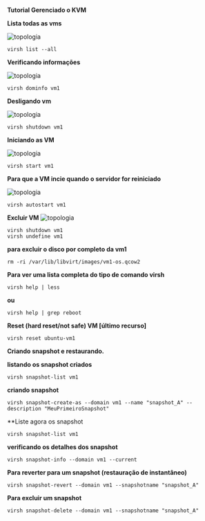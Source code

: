 **Tutorial Gerenciado o KVM**

**Lista todas as vms**

<img src="https://user-images.githubusercontent.com/51387190/114323313-f3ef9b80-9afa-11eb-9c6c-6be743809624.png" alt="topologia" title="listando vms"/>

```
virsh list --all
```
**Verificando informações**

<img src="https://user-images.githubusercontent.com/51387190/114323374-42049f00-9afb-11eb-8c1d-ad74084114fa.png" alt="topologia" title="verificando informacoes"/>

```
virsh dominfo vm1
```
**Desligando vm**

<img src="https://user-images.githubusercontent.com/51387190/114323463-b3445200-9afb-11eb-9d1f-12f4dd828848.png" alt="topologia" title="desligando vms"/>

```
virsh shutdown vm1
```
**Iniciando as VM**

<img src="https://user-images.githubusercontent.com/51387190/114323494-dec73c80-9afb-11eb-94e4-2813b7b8f7db.png" alt="topologia" title="iniciando vms"/>

```
virsh start vm1
```

**Para que a VM incie quando o servidor for reiniciado**

<img src="https://user-images.githubusercontent.com/51387190/114323524-fc94a180-9afb-11eb-9992-a657d963ead0.png" alt="topologia" title="incio automatico vms"/>

```
virsh autostart vm1
```
**Excluir VM**
<img src="https://user-images.githubusercontent.com/51387190/114324715-fb667300-9b01-11eb-8116-fb4eac725f70.png" alt="topologia" title="excluindo"/>

```
virsh shutdown vm1
virsh undefine vm1
```
**para excluir o disco por completo da vm1**
```
rm -ri /var/lib/libvirt/images/vm1-os.qcow2
```
**Para ver uma lista completa do tipo de comando virsh**
```
virsh help | less
```
**ou**
```
virsh help | grep reboot
```
**Reset (hard reset/not safe) VM [último recurso]**

```
virsh reset ubuntu-vm1
```

**Criando snapshot e restaurando.** 

**listando os snapshot criados**
```
virsh snapshot-list vm1
```
**criando snapshot**
```
virsh snapshot-create-as --domain vm1 --name "snapshot_A" --description "MeuPrimeiroSnapshot" 
```
**Liste agora os snapshot
```
virsh snapshot-list vm1
```
**verificando os detalhes dos snapshot**
```
virsh snapshot-info --domain vm1 --current
```
**Para reverter para um snapshot (restauração de instantâneo)**
``` 
virsh snapshot-revert --domain vm1 --snapshotname "snapshot_A" 
``` 
**Para excluir um snapshot**
```
virsh snapshot-delete --domain vm1 --snapshotname "snapshot_A"
```
